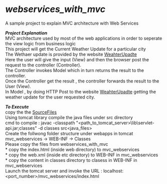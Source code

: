 # _webservices_with_mvc_

A sample project to explain MVC architecture with Web Services

**_Project Explanation_**  
    MVC architecture used by most of the web applications in order to seperate the view logic from business logic  
	This project will get the Current Weather Update for a particular city  
	The Wethaer update is provided by the website [WeahterUpadte](webservicex.com)  
	Here the user will give the input (View) and then the browser post the request to the controller (Controller).  
	The Controller invokes Model which in turn returns the result to the controller.  
	Once the Controller get the result , the controller forwards the result to the User (View).  
	In Model , by doing HTTP Post to the website [WeahterUpadte](webservicex.com) getting the weather update for the user requested city.

**_To Execute_**  
	copy the the [SourceFiles](https://github.com/balasfuture/webservices_with_mvc)  
	Using tomcat library compile the java files under src directory  
		cmd to compile : javac -classpath "<path_to_tomcat_server>\lib\servlet-api.jar;classes" -d classes src\<java_files>  
	Create the follwong folder structure under webapps in tomcat   
	mvc_webservices -> WEB-INF -> Classes  
	Please copy the files from webservices_with_mvc  
	* copy the index.html (inside web directory) to mvc_webservices  
	* copy the web.xml (inside etc directory) to WEB-INF in mvc_webservices  
	* copy the content in classes directory to clasess in WEB-INF in mvc_webservices  
	Launch the tomcat server and invoke the URL : localhost:<port_number>/mvc_webservices/index.html
	
	

	
	

	
